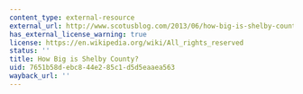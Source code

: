 ```yaml
---
content_type: external-resource
external_url: http://www.scotusblog.com/2013/06/how-big-is-shelby-county/
has_external_license_warning: true
license: https://en.wikipedia.org/wiki/All_rights_reserved
status: ''
title: How Big is Shelby County?
uid: 7651b58d-ebc8-44e2-85c1-d5d5eaaea563
wayback_url: ''
---
```

